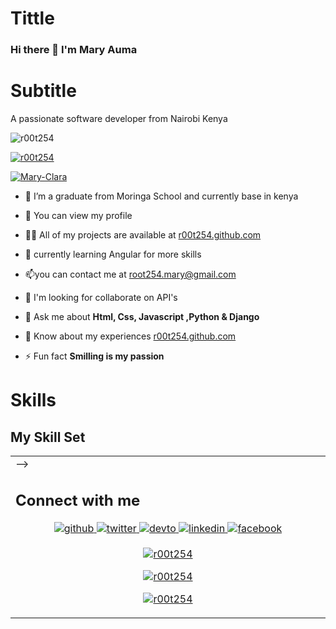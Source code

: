 # Tittle

### Hi there 👋 I'm Mary Auma 

# Subtitle
A passionate software developer  from Nairobi Kenya 

<p align="left"> <img src="https://komarev.com/ghpvc/?username=sheilah-ndiema&label=Profile%20views&color=0e75b6&style=flat" alt="r00t254" /> </p>

<p align="left"> <a href="https://github.com/ryo-ma/github-profile-trophy"><img src="https://github-profile-trophy.vercel.app/?username=r00t254&theme=onedark&title=Repositories,Commit,PullRequest" alt="r00t254" /></a> </p>

<p align="left"> <a href="https://twitter.com/Mary-Clara" target="blank"><img src="https://img.shields.io/twitter/follow/r00t254?logo=twitter&style=for-the-badge" alt="Mary-Clara" /></a> </p>


- 🌱 I’m  a graduate from Moringa School  and currently base in kenya

- 💬 You can view my profile 

- 👨‍💻 All of my projects are available at [r00t254.github.com](r00t254.github.com)

- 🔭 currently learning Angular for more skills

-  📫you can contact me at root254.mary@gmail.com

-  👯 I'm looking for collaborate on  API's 
- 💬 Ask me about **Html, Css, Javascript ,Python & Django**

- 📄 Know about my experiences [r00t254.github.com](r00t254.github.com)

- ⚡ Fun fact **Smilling is my passion**


# Skills

## My Skill Set  
<table><tr><td valign="top" width="33%">


<!-- 
<!-- ### Frontend  
<div align="center">  
<!--  
<a href="https://getbootstrap.com/docs/3.4/javascript/" target="_blank"><img style="margin: 10px" src="https://profilinator.rishav.dev/skills-assets/bootstrap-plain.svg" alt="Bootstrap" height="50" /></a>  
<a href="https://www.w3schools.com/css/" target="_blank"><img style="margin: 10px" src="https://profilinator.rishav.dev/skills-assets/css3-original-wordmark.svg" alt="CSS3" height="50" /></a>  
<a href="https://en.wikipedia.org/wiki/HTML5" target="_blank"><img style="margin: 10px" src="https://profilinator.rishav.dev/skills-assets/html5-original-wordmark.svg" alt="HTML5" height="50" /></a>  
<a href="https://www.electronjs.org/" target="_blank"><img style="margin: 10px" src="https://profilinator.rishav.dev/skills-assets/electron-original.svg" alt="Electron" height="50" /></a>  
<a href="https://www.javascript.com/" target="_blank"><img style="margin: 10px" src="https://profilinator.rishav.dev/skills-assets/javascript-original.svg" alt="JavaScript" height="50" /></a>  
<a href="https://www.typescriptlang.org/" target="_blank"><img style="margin: 10px" src="https://profilinator.rishav.dev/skills-assets/typescript-original.svg" alt="TypeScript" height="50" /></a>  
/a>  
</div>

</td><td valign="top" width="33%">

### Backend  
<div align="center">  

</td><td valign="top" width="33%">

 --> -->

## Connect with me  
<div align="center">
<a href="https://github.com/rishavanand" target="_blank">
<img src=https://img.shields.io/badge/github-%2324292e.svg?&style=for-the-badge&logo=github&logoColor=white alt=github style="margin-bottom: 5px;" />
</a>
<a href="https://twitter.com/iamrishavanand" target="_blank">
<img src=https://img.shields.io/badge/twitter-%2300acee.svg?&style=for-the-badge&logo=twitter&logoColor=white alt=twitter style="margin-bottom: 5px;" />
</a>
<a href="https://dev.to/rishavanand" target="_blank">
<img src=https://img.shields.io/badge/dev.to-%2308090A.svg?&style=for-the-badge&logo=dev.to&logoColor=white alt=devto style="margin-bottom: 5px;" />
</a>
<a href="https://linkedin.com/in/rishavanand" target="_blank">
<img src=https://img.shields.io/badge/linkedin-%231E77B5.svg?&style=for-the-badge&logo=linkedin&logoColor=white alt=linkedin style="margin-bottom: 5px;" />
</a>
<a href="https://www.facebook.com/iamrishavanand" target="_blank">
<img src=https://img.shields.io/badge/facebook-%232E87FB.svg?&style=for-the-badge&logo=facebook&logoColor=white alt=facebook style="margin-bottom: 5px;" />
<p><img src="https://github-readme-stats.vercel.app/api/top-langs?username=r00t254&show_icons=true&locale=en&layout=compact&include_all_commits=true&theme=radical" alt="r00t254" /></p>

<p><img src="https://github-readme-stats.vercel.app/api?username=r00t254&show_icons=true&locale=en&include_all_commits=true&theme=radical" alt="r00t254" /></p>

<p><img src="https://github-readme-streak-stats.herokuapp.com/?user=r00t254&include_all_commits=true&theme=radical" alt="r00t254" /></p>

